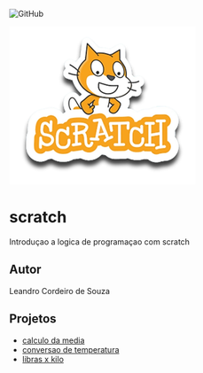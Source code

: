 ![GitHub](https://img.shields.io/github/license/leandrocsouza12/scratch?style=plastic)

![Scratch](https://github.com/leandrocsouza12/scratch/blob/main/assets/icons/scratch.png)

# scratch
Introduçao a logica de programaçao com scratch
## Autor
Leandro Cordeiro de Souza

## Projetos
- [calculo da media](https://scratch.mit.edu/projects/881967013/editor)
- [conversao de temperatura](https://scratch.mit.edu/projects/882921533/editor)
- [libras x kilo](https://scratch.mit.edu/projects/884623502/editor)
